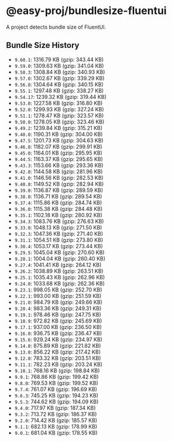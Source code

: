 # @easy-proj/bundlesize-fluentui

A project detects bundle size of FluentUI.

## Bundle Size History

- `9.60.1`: 1316.79 KB (gzip: 343.44 KB)
- `9.59.0`: 1309.63 KB (gzip: 341.04 KB)
- `9.58.3`: 1308.84 KB (gzip: 340.93 KB)
- `9.57.0`: 1302.67 KB (gzip: 339.29 KB)
- `9.56.8`: 1304.64 KB (gzip: 340.15 KB)
- `9.55.1`: 1297.48 KB (gzip: 338.27 KB)
- `9.54.17`: 1239.32 KB (gzip: 319.44 KB)
- `9.53.0`: 1227.58 KB (gzip: 316.80 KB)
- `9.52.0`: 1299.93 KB (gzip: 327.24 KB)
- `9.51.1`: 1278.47 KB (gzip: 323.57 KB)
- `9.50.0`: 1278.05 KB (gzip: 323.46 KB)
- `9.49.2`: 1239.84 KB (gzip: 315.21 KB)
- `9.48.0`: 1190.31 KB (gzip: 304.00 KB)
- `9.47.5`: 1201.73 KB (gzip: 304.63 KB)
- `9.46.8`: 1182.07 KB (gzip: 299.91 KB)
- `9.45.0`: 1164.01 KB (gzip: 295.95 KB)
- `9.44.5`: 1163.37 KB (gzip: 295.65 KB)
- `9.43.3`: 1153.66 KB (gzip: 293.36 KB)
- `9.42.0`: 1144.58 KB (gzip: 281.96 KB)
- `9.41.0`: 1146.56 KB (gzip: 282.53 KB)
- `9.40.0`: 1149.52 KB (gzip: 282.94 KB)
- `9.39.0`: 1136.87 KB (gzip: 289.59 KB)
- `9.38.0`: 1136.71 KB (gzip: 289.54 KB)
- `9.37.4`: 1115.86 KB (gzip: 284.74 KB)
- `9.36.0`: 1115.38 KB (gzip: 284.48 KB)
- `9.35.1`: 1102.18 KB (gzip: 280.92 KB)
- `9.34.3`: 1083.76 KB (gzip: 276.63 KB)
- `9.33.0`: 1048.13 KB (gzip: 271.50 KB)
- `9.32.3`: 1047.36 KB (gzip: 271.40 KB)
- `9.31.1`: 1054.51 KB (gzip: 273.80 KB)
- `9.30.4`: 1053.17 KB (gzip: 273.44 KB)
- `9.29.5`: 1045.04 KB (gzip: 270.60 KB)
- `9.28.1`: 1004.04 KB (gzip: 260.40 KB)
- `9.27.4`: 1041.41 KB (gzip: 264.12 KB)
- `9.26.2`: 1038.89 KB (gzip: 263.51 KB)
- `9.25.1`: 1035.43 KB (gzip: 262.96 KB)
- `9.24.0`: 1033.68 KB (gzip: 262.36 KB)
- `9.23.1`: 998.05 KB (gzip: 252.70 KB)
- `9.22.1`: 993.00 KB (gzip: 251.59 KB)
- `9.21.0`: 984.79 KB (gzip: 249.66 KB)
- `9.20.4`: 983.36 KB (gzip: 249.31 KB)
- `9.19.1`: 978.46 KB (gzip: 247.75 KB)
- `9.18.9`: 972.82 KB (gzip: 245.69 KB)
- `9.17.1`: 937.00 KB (gzip: 236.50 KB)
- `9.16.0`: 936.75 KB (gzip: 236.47 KB)
- `9.15.6`: 929.24 KB (gzip: 234.97 KB)
- `9.14.0`: 875.89 KB (gzip: 221.82 KB)
- `9.13.0`: 856.22 KB (gzip: 217.42 KB)
- `9.12.0`: 783.32 KB (gzip: 203.51 KB)
- `9.11.1`: 782.23 KB (gzip: 203.24 KB)
- `9.10.1`: 768.16 KB (gzip: 198.84 KB)
- `9.9.1`: 768.86 KB (gzip: 199.42 KB)
- `9.8.0`: 769.53 KB (gzip: 199.52 KB)
- `9.7.4`: 761.07 KB (gzip: 196.69 KB)
- `9.6.3`: 745.25 KB (gzip: 194.23 KB)
- `9.5.3`: 744.62 KB (gzip: 194.09 KB)
- `9.4.0`: 717.97 KB (gzip: 187.34 KB)
- `9.3.2`: 713.72 KB (gzip: 186.37 KB)
- `9.2.0`: 714.42 KB (gzip: 185.57 KB)
- `9.1.1`: 682.13 KB (gzip: 178.99 KB)
- `9.0.1`: 681.04 KB (gzip: 178.55 KB)
